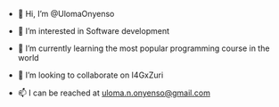 - 👋 Hi, I’m @UlomaOnyenso

- 👀 I’m interested in Software development

- 🌱 I’m currently learning the most popular programming course in the world

- 💞️ I’m looking to collaborate on I4GxZuri

- 📫 I can be reached at uloma.n.onyenso@gmail.com

<!---
UlomaOnyenso/UlomaOnyenso is a ✨ special ✨ repository because its `README.md` (this file) appears on your GitHub profile.
You can click the Preview link to take a look at your changes.
--->
